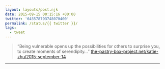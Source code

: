 ```yaml
---
layout: layouts/post.njk
date: 2015-09-15 00:15:16 +00:00
twitter: '643578793748070400'
permalink: /status/{{ twitter }}/
tags: 
  - tweet
---
```


> “Being vulnerable opens up the possibilities for others to surprise you, to create moments of serendipity…” [the-pastry-box-project.net/katie-zhu/2015-september-14](https://the-pastry-box-project.net/katie-zhu/2015-september-14)


---
